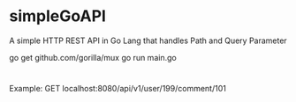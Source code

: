 # simpleGoAPI
 A simple HTTP REST API in Go Lang that handles Path and Query Parameter

 go get github.com/gorilla/mux
 go run main.go
# 
 Example:
 GET localhost:8080/api/v1/user/199/comment/101